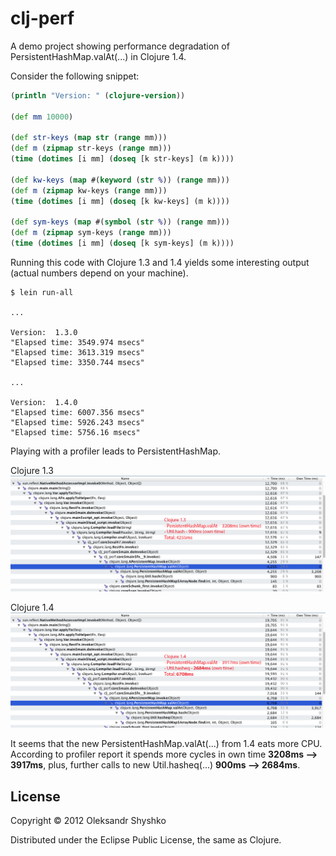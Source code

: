 # clj-perf

A demo project showing performance degradation of PersistentHashMap.valAt(...) in Clojure 1.4.

Consider the following snippet:

```clj
(println "Version: " (clojure-version))

(def mm 10000)

(def str-keys (map str (range mm)))
(def m (zipmap str-keys (range mm)))
(time (dotimes [i mm] (doseq [k str-keys] (m k))))

(def kw-keys (map #(keyword (str %)) (range mm)))
(def m (zipmap kw-keys (range mm)))
(time (dotimes [i mm] (doseq [k kw-keys] (m k))))

(def sym-keys (map #(symbol (str %)) (range mm)))
(def m (zipmap sym-keys (range mm)))
(time (dotimes [i mm] (doseq [k sym-keys] (m k))))
```

Running this code with Clojure 1.3 and 1.4 yields some interesting output (actual numbers depend on your machine).

```
$ lein run-all

...

Version:  1.3.0
"Elapsed time: 3549.974 msecs"
"Elapsed time: 3613.319 msecs"
"Elapsed time: 3350.744 msecs"

...

Version:  1.4.0
"Elapsed time: 6007.356 msecs"
"Elapsed time: 5926.243 msecs"
"Elapsed time: 5756.16 msecs"
```

Playing with a profiler leads to PersistentHashMap.

Clojure 1.3
![image](https://github.com/oshyshko/clj-perf/raw/master/doc/clj_13.png)

Clojure 1.4
![image](https://github.com/oshyshko/clj-perf/raw/master/doc/clj_14.png)

It seems that the new PersistentHashMap.valAt(...) from 1.4 eats more CPU.
According to profiler report it spends more cycles in own time **3208ms --> 3917ms**, plus,
further calls to new Util.hasheq(...) **900ms --> 2684ms**.

## License

Copyright © 2012 Oleksandr Shyshko

Distributed under the Eclipse Public License, the same as Clojure.
